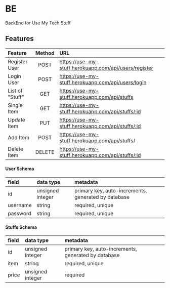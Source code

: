 # BE
BackEnd for Use My Tech Stuff

## Features

| Feature | Method | URL |
| :--|:--:|:--|
| Register User | POST | https://use-my-stuff.herokuapp.com/api/users/register | 
| Login User | POST | https://use-my-stuff.herokuapp.com/api/users/login |
| List of "Stuff" | GET | https://use-my-stuff.herokuapp.com/api/stuffs |
| Single Item | GET | https://use-my-stuff.herokuapp.com/api/stuffs/:id |
| Update Item | PUT | https://use-my-stuff.herokuapp.com/api/stuffs/:id |
| Add Item | POST | https://use-my-stuff.herokuapp.com/api/stuffs/ |
| Delete Item | DELETE | https://use-my-stuff.herokuapp.com/api/stuffs/:id |

#### User Schema

| field       | data type        | metadata                                            |
| :---------- | :--------------- | :-------------------------------------------------- |
| id          | unsigned integer | primary key, auto-increments, generated by database |
| username    | string           | required, unique                                    |
| password    | string           | required, unique                                    |

#### Stuffs Schema

| field       | data type        | metadata                                            |
| :---------- | :--------------- | :-------------------------------------------------- |
| id          | unsigned integer | primary key, auto-increments, generated by database |
| item        | string           | required, unique                                    |
| price       | unsigned integer | required                                            |

